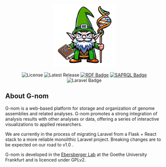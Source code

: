 <p align="center"><a href="https://laravel.com" target="_blank"><img src="https://github.com/G-nom-Project/g-nom/blob/main/public/images/gnom.png?raw=true" width="200" alt="Laravel Logo"></a></p>

<p align="center">
<img src="https://img.shields.io/github/license/G-nom-Project/g-nom" alt="License">
<img src="https://img.shields.io/github/v/release/G-nom-Project/g-nom" alt="Latest Release">
<a href="https://www.w3.org/RDF/"><img src="https://www.w3.org/Icons/SW/Buttons/sw-rdf-green-v.svg" alt="RDF Badge" height="20"></a>
<a href="https://www.w3.org/RDF/"><img src="https://www.w3.org/Icons/SW/Buttons/sw-sparql-green-v.svg" alt="SAPRQL Badge" height="20"></a>
<img src="https://img.shields.io/badge/Laravel-v12-FF2D20?style=for-the-badge&logo=laravel&logoColor=white" alt="Laravel Badge" height="20">
</p>

## About G-nom
G-nom is a web-based platform for storage and organization of genome assemblies and related analyses. G-nom promotes a strong integration of analysis results with other analyses or data, offering a series of interactive visualizations to applied researchers.

We are currently in the process of migrating Laravel from a Flask + React stack to a more reliable monolithic Laravel project. Breaking changes are to be expected on our road to v1.0 .

G-nom is developed in the [Ebersberger Lab](https://github.com/BIONF) at the Goethe University Frankfurt and is licenced under GPLv2. 
